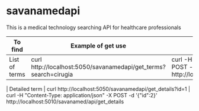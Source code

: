 # savanamedapi
This is a medical technology searching API for healthcare professionals



 To find  | Example of get use | Example of post use
| --------- | --------- | --------- 
| List of terms | curl http://localhost:5050/savanamedapi/get_terms?search=cirugia | curl  -H "Content-Type: application/json" -X POST -d '{"search":"embarazo"}' http://localhost:5010/savanamed/api/get_terms


| Detailed term | curl http://localhost:5050/savanamedapi/get_details?id=1 | curl  -H "Content-Type: application/json" -X POST -d '{"id":2}' http://localhost:5010/savanamed/api/get_details



